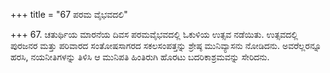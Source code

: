+++
title = "67 ಪರಮ ವೈಭವದಲಿ"

+++
67. ಚತುರ್ಥಿಯ ಮಾರನೆಯ ದಿವಸ ಪರಮವೈಭವದಲ್ಲಿ ಓಕುಳಿಯ ಉತ್ಸವ ನಡೆಯಿತು. ಉತ್ಸವದಲ್ಲಿ ಪುರಜನರ ಮತ್ತು ಪರಿವಾರದ ಸಂತೋಷಸಾಗರದ ಸಕಲಸಂಪತ್ತನ್ನು ಶ್ರೇಷ್ಠ ಮುನಿವ್ಯಾಸನು ನೋಡಿದನು. ಅವರೆಲ್ಲರನ್ನೂ ಹರಸಿ, ನಯನೀತಿಗಳನ್ನು ತಿಳಿಸಿ ಆ ಮುನಿಪತಿ ಹಿಂತಿರುಗಿ ಹೊರಟು ಬದರಿಕಾಶ್ರಮವನ್ನು ಸೇರಿದನು.